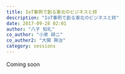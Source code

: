 ```yaml
---
title: IoT事例で創る東北のビジネスと絆
description: "IoT事例で創る東北のビジネスと絆"
date: 2017-09-28 02:01
author: "八子 知礼"
co_author: "小泉 耕二"
co_auther2: "大関 興治"
category: sessions
---
```

Coming soon　